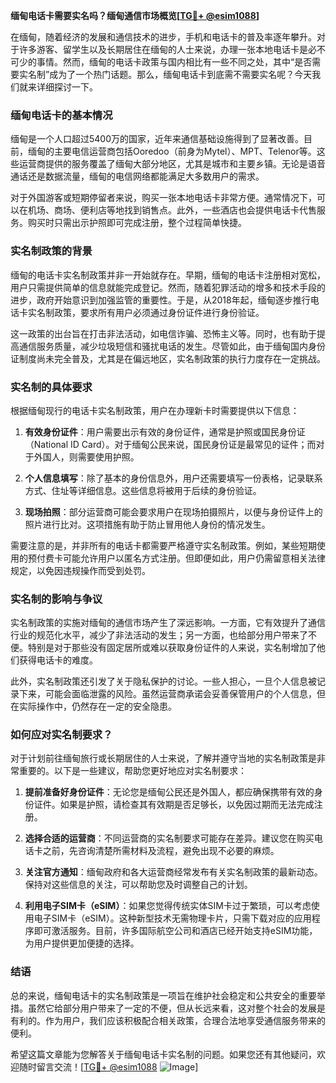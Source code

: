 **缅甸电话卡需要实名吗？缅甸通信市场概览[[TG💪+ @esim1088](https://t.me/s/esim1088)]**

在缅甸，随着经济的发展和通信技术的进步，手机和电话卡的普及率逐年攀升。对于许多游客、留学生以及长期居住在缅甸的人士来说，办理一张本地电话卡是必不可少的事情。然而，缅甸的电话卡政策与国内相比有一些不同之处，其中“是否需要实名制”成为了一个热门话题。那么，缅甸电话卡到底需不需要实名呢？今天我们就来详细探讨一下。

### 缅甸电话卡的基本情况

缅甸是一个人口超过5400万的国家，近年来通信基础设施得到了显著改善。目前，缅甸的主要电信运营商包括Ooredoo（前身为Mytel）、MPT、Telenor等。这些运营商提供的服务覆盖了缅甸大部分地区，尤其是城市和主要乡镇。无论是语音通话还是数据流量，缅甸的电信网络都能满足大多数用户的需求。

对于外国游客或短期停留者来说，购买一张本地电话卡非常方便。通常情况下，可以在机场、商场、便利店等地找到销售点。此外，一些酒店也会提供电话卡代售服务。购买时只需出示护照即可完成注册，整个过程简单快捷。

### 实名制政策的背景

缅甸的电话卡实名制政策并非一开始就存在。早期，缅甸的电话卡注册相对宽松，用户只需提供简单的信息就能完成登记。然而，随着犯罪活动的增多和技术手段的进步，政府开始意识到加强监管的重要性。于是，从2018年起，缅甸逐步推行电话卡实名制政策，要求所有用户必须通过身份证件进行身份验证。

这一政策的出台旨在打击非法活动，如电信诈骗、恐怖主义等。同时，也有助于提高通信服务质量，减少垃圾短信和骚扰电话的发生。尽管如此，由于缅甸国内身份证制度尚未完全普及，尤其是在偏远地区，实名制政策的执行力度存在一定挑战。

### 实名制的具体要求

根据缅甸现行的电话卡实名制政策，用户在办理新卡时需要提供以下信息：

1. **有效身份证件**：用户需要出示有效的身份证件，通常是护照或国民身份证（National ID Card）。对于缅甸公民来说，国民身份证是最常见的证件；而对于外国人，则需要使用护照。
   
2. **个人信息填写**：除了基本的身份信息外，用户还需要填写一份表格，记录联系方式、住址等详细信息。这些信息将被用于后续的身份验证。

3. **现场拍照**：部分运营商可能会要求用户在现场拍摄照片，以便与身份证件上的照片进行比对。这项措施有助于防止冒用他人身份的情况发生。

需要注意的是，并非所有的电话卡都需要严格遵守实名制政策。例如，某些短期使用的预付费卡可能允许用户以匿名方式注册。但即便如此，用户仍需留意相关法律规定，以免因违规操作而受到处罚。

### 实名制的影响与争议

实名制政策的实施对缅甸的通信市场产生了深远影响。一方面，它有效提升了通信行业的规范化水平，减少了非法活动的发生；另一方面，也给部分用户带来了不便。特别是对于那些没有固定居所或难以获取身份证件的人来说，实名制增加了他们获得电话卡的难度。

此外，实名制政策还引发了关于隐私保护的讨论。一些人担心，一旦个人信息被记录下来，可能会面临泄露的风险。虽然运营商承诺会妥善保管用户的个人信息，但在实际操作中，仍然存在一定的安全隐患。

### 如何应对实名制要求？

对于计划前往缅甸旅行或长期居住的人士来说，了解并遵守当地的实名制政策是非常重要的。以下是一些建议，帮助您更好地应对实名制要求：

1. **提前准备好身份证件**：无论您是缅甸公民还是外国人，都应确保携带有效的身份证件。如果是护照，请检查其有效期是否足够长，以免因过期而无法完成注册。

2. **选择合适的运营商**：不同运营商的实名制要求可能存在差异。建议您在购买电话卡之前，先咨询清楚所需材料及流程，避免出现不必要的麻烦。

3. **关注官方通知**：缅甸政府和各大运营商经常发布有关实名制政策的最新动态。保持对这些信息的关注，可以帮助您及时调整自己的计划。

4. **利用电子SIM卡（eSIM）**：如果您觉得传统实体SIM卡过于繁琐，可以考虑使用电子SIM卡（eSIM）。这种新型技术无需物理卡片，只需下载对应的应用程序即可激活服务。目前，许多国际航空公司和酒店已经开始支持eSIM功能，为用户提供更加便捷的选择。

### 结语

总的来说，缅甸电话卡的实名制政策是一项旨在维护社会稳定和公共安全的重要举措。虽然它给部分用户带来了一定的不便，但从长远来看，这对整个社会的发展是有利的。作为用户，我们应该积极配合相关政策，合理合法地享受通信服务带来的便利。

希望这篇文章能为您解答关于缅甸电话卡实名制的问题。如果您还有其他疑问，欢迎随时留言交流！[[TG💪+ @esim1088](https://t.me/s/esim1088) ![Image](https://i.postimg.cc/4NQfJmqS/Snipaste-2025-05-13-00-14-12.png)]